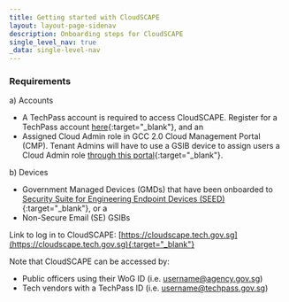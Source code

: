 ```yaml
---
title: Getting started with CloudSCAPE
layout: layout-page-sidenav
description: Onboarding steps for CloudSCAPE
single_level_nav: true
_data: single-level-nav
---
```


### Requirements

a) Accounts
-	A TechPass account is required to access CloudSCAPE. Register for a TechPass account [here](https://portal.techpass.gov.sg/public/home){:target="_blank"}, and an
-	Assigned Cloud Admin role in GCC 2.0 Cloud Management Portal (CMP). Tenant Admins will have to use a GSIB device to assign users a Cloud Admin role [through this portal](https://cmp.gcc.gov.sg/){:target="_blank"}. 

b)  Devices
- Government Managed Devices (GMDs) that have been onboarded to [Security Suite for Engineering Endpoint Devices (SEED)](https://docs.developer.tech.gov.sg/docs/security-suite-for-engineering-endpoint-devices/){:target="_blank"}, or a
- Non-Secure Email (SE) GSIBs

Link to log in to CloudSCAPE: [https://cloudscape.tech.gov.sg](https://cloudscape.tech.gov.sg){:target="_blank"}

Note that CloudSCAPE can be accessed by:
- Public officers using their WoG ID (i.e. username@agency.gov.sg)
- Tech vendors with a TechPass ID (i.e. username@techpass.gov.sg)
